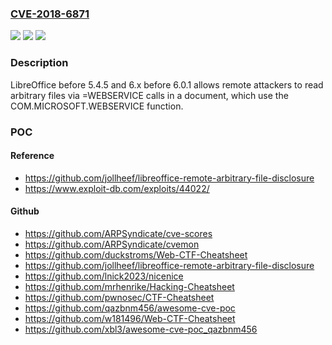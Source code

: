 ### [CVE-2018-6871](https://cve.mitre.org/cgi-bin/cvename.cgi?name=CVE-2018-6871)
![](https://img.shields.io/static/v1?label=Product&message=n%2Fa&color=blue)
![](https://img.shields.io/static/v1?label=Version&message=n%2Fa&color=blue)
![](https://img.shields.io/static/v1?label=Vulnerability&message=n%2Fa&color=brighgreen)

### Description

LibreOffice before 5.4.5 and 6.x before 6.0.1 allows remote attackers to read arbitrary files via =WEBSERVICE calls in a document, which use the COM.MICROSOFT.WEBSERVICE function.

### POC

#### Reference
- https://github.com/jollheef/libreoffice-remote-arbitrary-file-disclosure
- https://www.exploit-db.com/exploits/44022/

#### Github
- https://github.com/ARPSyndicate/cve-scores
- https://github.com/ARPSyndicate/cvemon
- https://github.com/duckstroms/Web-CTF-Cheatsheet
- https://github.com/jollheef/libreoffice-remote-arbitrary-file-disclosure
- https://github.com/lnick2023/nicenice
- https://github.com/mrhenrike/Hacking-Cheatsheet
- https://github.com/pwnosec/CTF-Cheatsheet
- https://github.com/qazbnm456/awesome-cve-poc
- https://github.com/w181496/Web-CTF-Cheatsheet
- https://github.com/xbl3/awesome-cve-poc_qazbnm456

